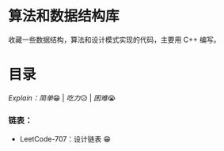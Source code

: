 # 算法和数据结构库
收藏一些数据结构，算法和设计模式实现的代码，主要用 C++ 编写。



# 目录

*Explain：简单*😁 | *吃力*😥 | *困难*😭

### 链表：

* LeetCode-707：设计链表 😁